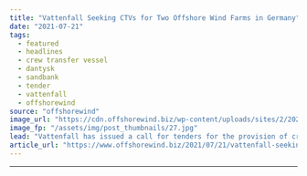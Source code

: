 ```yaml
---
title: "Vattenfall Seeking CTVs for Two Offshore Wind Farms in Germany"
date: "2021-07-21"
tags: 
  - featured
  - headlines
  - crew transfer vessel
  - dantysk
  - sandbank
  - tender
  - vattenfall
  - offshorewind
source: "offshorewind"
image_url: "https://cdn.offshorewind.biz/wp-content/uploads/sites/2/2020/12/16103003/CTV-Wanted-for-DanTysk-and-Sandbank-Offshore-Wind-Farms.jpg"
image_fp: "/assets/img/post_thumbnails/27.jpg"
lead: "Vattenfall has issued a call for tenders for the provision of crew transfer vessels"
article_url: "https://www.offshorewind.biz/2021/07/21/vattenfall-seeking-ctvs-for-two-owfs-in-germany/"
---
```


---
